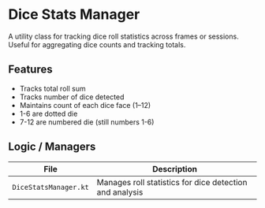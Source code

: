 # Dice Stats Manager
A utility class for tracking dice roll statistics across frames or sessions. Useful for aggregating dice counts and tracking totals.

## Features
- Tracks total roll sum
- Tracks number of dice detected
- Maintains count of each dice face (1–12)
- 1-6 are dotted die 
- 7-12 are numbered die (still numbers 1-6)

## Logic / Managers
| File                  | Description                                             |
|-----------------------|---------------------------------------------------------|
| `DiceStatsManager.kt` | Manages roll statistics for dice detection and analysis |
